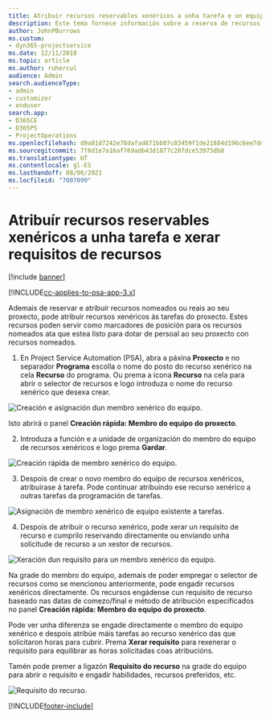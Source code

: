 ```yaml
---
title: Atribuír recursos reservables xenéricos a unha tarefa e un equipo de proxectos
description: Este tema fornece información sobre a reserva de recursos xenéricos a tarefas e equipos de proxectos.
author: JohnPBurrows
ms.custom:
- dyn365-projectservice
ms.date: 12/11/2018
ms.topic: article
ms.author: ruhercul
audience: Admin
search.audienceType:
- admin
- customizer
- enduser
search.app:
- D365CE
- D365PS
- ProjectOperations
ms.openlocfilehash: d9a81d7242e78dafad871bb07c03459f1de21884d196c6ee7dd9619b2c410404
ms.sourcegitcommit: 7f8d1e7a16af769adb43d1877c28fdce53975db8
ms.translationtype: HT
ms.contentlocale: gl-ES
ms.lasthandoff: 08/06/2021
ms.locfileid: "7007099"
---
```

# <a name="assign-generic-bookable-resources-to-a-task-and-generate-resource-requirements"></a>Atribuír recursos reservables xenéricos a unha tarefa e xerar requisitos de recursos 

[!include [banner](../includes/psa-now-project-operations.md)]

[!INCLUDE[cc-applies-to-psa-app-3.x](../includes/cc-applies-to-psa-app-3x.md)]

Ademais de reservar e atribuír recursos nomeados ou reais ao seu proxecto, pode atribuír recursos xenéricos ás tarefas do proxecto. Estes recursos poden servir como marcadores de posición para os recursos nomeados ata que estea listo para dotar de persoal ao seu proxecto con recursos nomeados. 

1. En Project Service Automation (PSA), abra a páxina **Proxecto** e no separador **Programa** escolla o nome do posto do recurso xenérico na cela **Recurso** do programa. Ou prema a icona **Recurso** na cela para abrir o selector de recursos e logo introduza o nome do recurso xenérico que desexa crear.

![Creación e asignación dun membro xenérico do equipo.](media/RM-how-to-9.png)

Isto abrirá o panel **Creación rápida: Membro do equipo do proxecto**. 

2. Introduza a función e a unidade de organización do membro do equipo de recursos xenéricos e logo prema **Gardar**.

![Creación rápida de membro xenérico do equipo.](media/RM-how-to-10.png)

3. Despois de crear o novo membro do equipo de recursos xenéricos, atribuirase á tarefa. Pode continuar atribuíndo ese recurso xenérico a outras tarefas da programación de tarefas.

![Asignación de membro xenérico de equipo existente a tarefas.](media/RM-how-to-11.png)

4. Despois de atribuír o recurso xenérico, pode xerar un requisito de recurso e cumprilo reservando directamente ou enviando unha solicitude de recurso a un xestor de recursos.

![Xeración dun requisito para un membro xenérico do equipo.](media/RM-how-to-12.png)

Na grade do membro do equipo, ademais de poder empregar o selector de recursos como se mencionou anteriormente, pode engadir recursos xenéricos directamente. Os recursos engádense cun requisito de recurso baseado nas datas de comezo/final e método de atribución especificados no panel **Creación rápida: Membro do equipo do proxecto**.

Pode ver unha diferenza se engade directamente o membro do equipo xenérico e despois atribúe máis tarefas ao recurso xenérico das que solicitaron horas para cubrir. Prema **Xerar requisito** para rexenerar o requisito para equilibrar as horas solicitadas coas atribucións.

Tamén pode premer a ligazón **Requisito do recurso** na grade do equipo para abrir o requisito e engadir habilidades, recursos preferidos, etc.

![Requisito do recurso.](media/RM-how-to-13.png)



[!INCLUDE[footer-include](../includes/footer-banner.md)]